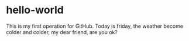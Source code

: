 # hello-world
This is my first operation for GitHub.
Today is friday, the weather become colder and colder, my dear friend, are you ok?
